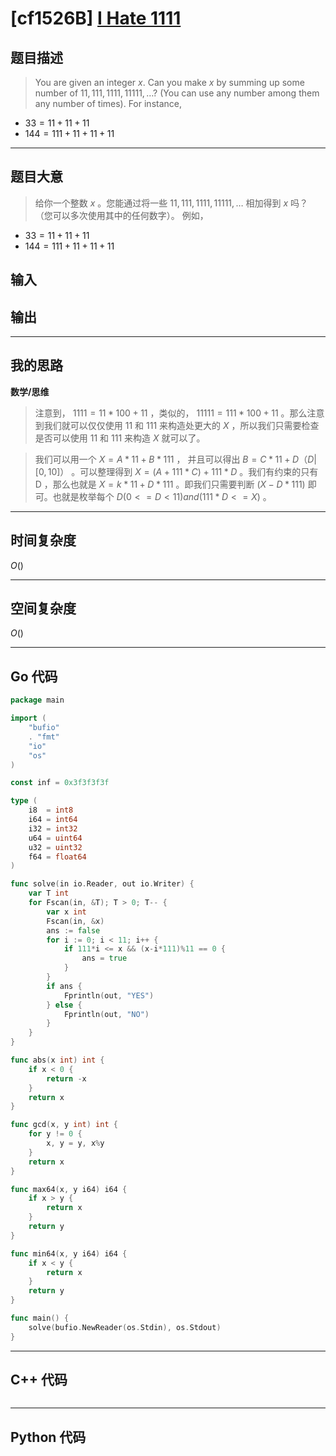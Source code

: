 # [cf1526B] [I Hate 1111](https://codeforces.com/problemset/problem/1526/B)

## 题目描述
> You are given an integer $x$. Can you make $x$ by summing up some number of $11, 111, 1111, 11111, \ldots$? (You can use any number among them any number of times).
For instance,
-   $33=11+11+11$
-   $144=111+11+11+11$


---
## 题目大意

> 给你一个整数 $x$ 。您能通过将一些 $11, 111, 1111, 11111, \ldots$ 相加得到 $x$ 吗？ （您可以多次使用其中的任何数字）。
例如，

- $33=11+11+11$
- $144=111+11+11+11$



## 输入

>


## 输出

>

---

## 我的思路
**数学/思维**


> 注意到， $1111 = 11 * 100 + 11$ ，类似的， $11111 = 111 * 100 + 11$ 。那么注意到我们就可以仅仅使用 $11$ 和 $111$ 来构造处更大的 $X$ ，所以我们只需要检查是否可以使用 $11$ 和 $111$ 来构造 $X$ 就可以了。

> 我们可以用一个 $X = A * 11 + B * 111$ ， 并且可以得出 $B = C * 11 + D （ { D | [0, 10] } ）$ 。可以整理得到 $X = (A + 111 * C) + 111 * D$ 。我们有约束的只有 D ，那么也就是 $X = k * 11 + D * 111$ 。即我们只需要判断 $(X - D * 111) % 11 == 0$ 即可。也就是枚举每个 $D (0 <= D < 11) and (111 * D <= X)$ 。

---

## 时间复杂度

$O()$

---

## 空间复杂度

$O()$

---

## Go 代码

```Go
package main

import (
	"bufio"
	. "fmt"
	"io"
	"os"
)

const inf = 0x3f3f3f3f

type (
	i8  = int8
	i64 = int64
	i32 = int32
	u64 = uint64
	u32 = uint32
	f64 = float64
)

func solve(in io.Reader, out io.Writer) {
	var T int
	for Fscan(in, &T); T > 0; T-- {
		var x int
		Fscan(in, &x)
		ans := false
		for i := 0; i < 11; i++ {
			if 111*i <= x && (x-i*111)%11 == 0 {
				ans = true
			}
		}
		if ans {
			Fprintln(out, "YES")
		} else {
			Fprintln(out, "NO")
		}
	}
}

func abs(x int) int {
	if x < 0 {
		return -x
	}
	return x
}

func gcd(x, y int) int {
	for y != 0 {
		x, y = y, x%y
	}
	return x
}

func max64(x, y i64) i64 {
	if x > y {
		return x
	}
	return y
}

func min64(x, y i64) i64 {
	if x < y {
		return x
	}
	return y
}

func main() {
	solve(bufio.NewReader(os.Stdin), os.Stdout)
}

```
---

## C++ 代码

```C++
```
---
## Python 代码

```Python
```
